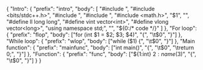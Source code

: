 {
	"Intro": {
		"prefix": "intro",
		"body": [
			"#include <iostream>",
			"#include <bits/stdc++.h>",
			"#include <algorithm>",
			"#include <string>",
			"#include <math.h>",
			"$1",
			"",
			"#define ll long long",
			"#define vint vector<int>",
			"#define vlong vector<long>",
			"using namespace std;",
			"",
			"${0:/* code */}"
		]
	},
	"For loop": {
		"prefix": "flop",
		"body": ["for (int $1 = $2; $3; $4)", "{", "\t$0", "}"]
	},
	"While loop": {
		"prefix": "wlop",
		"body": ["while ($1) {", "\t$0", "}"]
	},
	"Main function": {
		"prefix": "mainfunc",
		"body": ["int main()", "{", "\t$0", "\treturn 0;", "}"]
	},
	"Function": {
		"prefix": "func",
		"body": ["${1:int} ${2:name}($3)", "{", "\t$0", "}"]
	}
}
